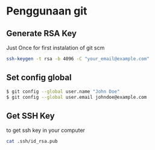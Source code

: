 # Penggunaan git

## Generate RSA Key
Just Once for first instalation of git scm
```sh
ssh-keygen -t rsa -b 4096 -C "your_email@example.com"
```

## Set config global

```sh
$ git config --global user.name "John Doe"
$ git config --global user.email johndoe@example.com
```

## Get SSH Key 
to get ssh key in your computer

```sh
cat .ssh/id_rsa.pub
```